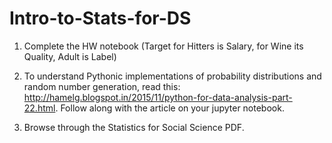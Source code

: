 # Intro-to-Stats-for-DS

1) Complete the HW notebook (Target for Hitters is Salary, for Wine its Quality, Adult is Label)

2) To understand Pythonic implementations of probability distributions and random number generation, read this: http://hamelg.blogspot.in/2015/11/python-for-data-analysis-part-22.html. Follow along with the article on your jupyter notebook.

3) Browse through the Statistics for Social Science PDF. 
